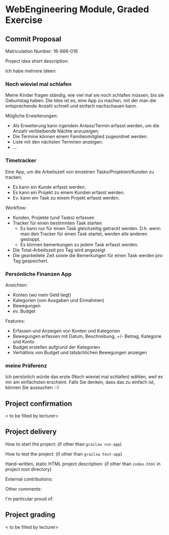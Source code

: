 # WebEngineering Module, Graded Exercise

## Commit Proposal

Matriculation Number: 16-666-018

Project idea short description: 

Ich habe mehrere Ideen:

### Noch wieviel mal schlafen
Meine Kinder fragen ständig, wie viel mal sie noch schlafen müssen, bis sie Geburtstag haben.
Die Idee ist es, eine App zu machen, mit der man die entsprechende Anzahl schnell und einfach nachschauen kann.

Mögliche Erweiterungen:
- Als Erweiterung kann irgendein Anlass/Termin erfasst werden, um die Anzahl verbleibende Nächte anzuzeigen.
- Die Termine können einem Familienmitglied zugeordnet werden.
- Liste mit den nächsten Terminen anzeigen.
- ...

### Timetracker
Eine App, um die Arbeitszeit von einzelnen Tasks/Projekten/Kunden zu tracken.

- Es kann ein Kunde erfasst werden.
- Es kann ein Projekt zu einem Kunden erfasst werden.
- Ev. kann ein Task zu einem Projekt erfasst werden.

Workflow:
- Kunden, Projekte (und Tasks) erfassen
- Tracker für einen bestimmten Task starten
  - Es kann nur für einen Task gleichzeitig getrackt werden. D.h. wenn man den Tracker für einen Task startet,
  werden alle anderen gestoppt.
  - Es können bemerkungen zu jedem Task erfasst werden.
- Die Total-Arbeitszeit pro Tag wird angezeigt
- Die gearbeitete Zeit sowie die Bemerkungen für einen Task werden pro Tag gespeichert.

### Persönliche Finanzen App
Ansichten:
- Konten (wo mein Geld liegt)
- Kategorien (von Ausgaben und Einnahmen)
- Bewegungen
- ev. Budget

Features:
- Erfassen und Anzeigen von Konten und Kategorien
- Bewegungen erfassen mit Datum, Beschreibung, +/- Betrag, Kategorie und Konto
- Budget erstellen aufgrund der Kategorien
- Verhältnis von Budget und tatsächlichen Bewegungen anzeigen

### meine Präferenz
Ich persönlich würde das erste (Noch wieviel mal schlafen) wählen, weil es mir am einfachsten erscheint.
Falls Sie denken, dass das zu einfach ist, können Sie aussuchen :-)


## Project confirmation

< to be filled by lecturer>


## Project delivery <to be filled by student>

How to start the project: (if other than `grailsw run-app`)

How to test the project:  (if other than `grailsw test-app`)

Hand-written, static HTML 
project description:      (if other than `index.html` in project root directory)

External contributions:

Other comments: 

I'm particular proud of:


## Project grading 

< to be filled by lecturer>